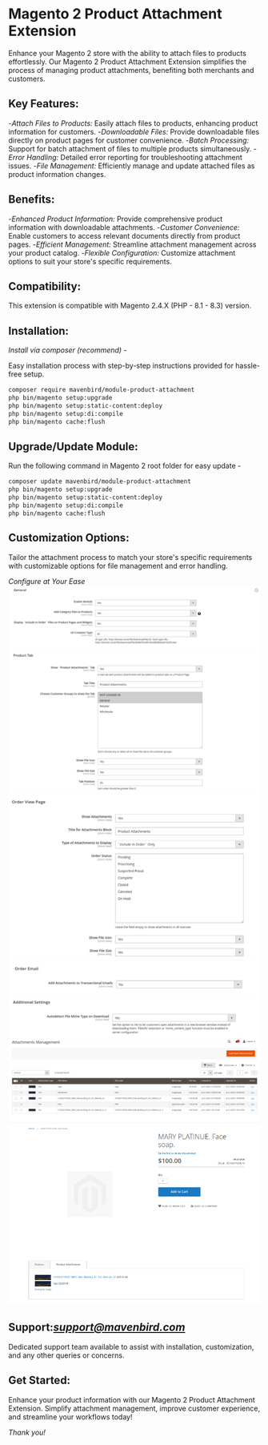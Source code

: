 # Magento 2 Product Attachment Extension

Enhance your Magento 2 store with the ability to attach files to products effortlessly. Our Magento 2 Product Attachment Extension simplifies the process of managing product attachments, benefiting both merchants and customers.

## Key Features:

-*Attach Files to Products:*
Easily attach files to products, enhancing product information for customers.
-*Downloadable Files:*
Provide downloadable files directly on product pages for customer convenience.
-*Batch Processing:*
Support for batch attachment of files to multiple products simultaneously.
-*Error Handling:*
Detailed error reporting for troubleshooting attachment issues.
-*File Management:*
Efficiently manage and update attached files as product information changes.

## Benefits:

-*Enhanced Product Information:*
Provide comprehensive product information with downloadable attachments.
-*Customer Convenience:*
Enable customers to access relevant documents directly from product pages.
-*Efficient Management:*
Streamline attachment management across your product catalog.
-*Flexible Configuration:*
Customize attachment options to suit your store's specific requirements.

## Compatibility:
This extension is compatible with Magento 2.4.X (PHP - 8.1 - 8.3) version.

## Installation:
*Install via composer (recommend)* - 

Easy installation process with step-by-step instructions provided for hassle-free setup.
~~~~~~~~~~~~~~~~~~~~~
composer require mavenbird/module-product-attachment
php bin/magento setup:upgrade
php bin/magento setup:static-content:deploy
php bin/magento setup:di:compile
php bin/magento cache:flush
~~~~~~~~~~~~~~~~~~~~~

## Upgrade/Update Module:
Run the following command in Magento 2 root folder for easy update -
~~~~~~~~~~~~~~~~~~~~~
composer update mavenbird/module-product-attachment
php bin/magento setup:upgrade
php bin/magento setup:static-content:deploy
php bin/magento setup:di:compile
php bin/magento cache:flush
~~~~~~~~~~~~~~~~~~~~~

## Customization Options:

Tailor the attachment process to match your store's specific requirements with customizable options for file management and error handling.

*Configure at Your Ease*
![img1](./doc/images/1.png)
![img2](./doc/images/2.png)
![img3](./doc/images/3.png)
![img4](./doc/images/4.png)
![img5](./doc/images/5.png)
![img6](./doc/images/6.png)
![img7](./doc/images/7.png)

## Support:*[support@mavenbird.com](mailto:support@mavenbird.com)* 
Dedicated support team available to assist with installation, customization, and any other queries or concerns.

## Get Started:
Enhance your product information with our Magento 2 Product Attachment Extension. Simplify attachment management, improve customer experience, and streamline your workflows today!

*Thank you!*